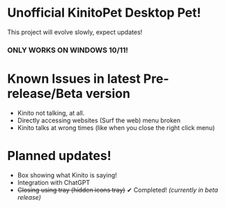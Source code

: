 # Unofficial KinitoPet Desktop Pet!
This project will evolve slowly, expect updates!

### ONLY WORKS ON WINDOWS 10/11!

# Known Issues in latest Pre-release/Beta version
* Kinito not talking, at all.
* Directly accessing websites (Surf the web) menu broken
* Kinito talks at wrong times (like when you close the right click menu)


# Planned updates!
* Box showing what Kinito is saying!
* Integration with ChatGPT
* ~~Closing using tray (hidden icons tray)~~ ✔ Completed! *(currently in beta release)*
